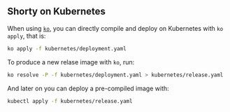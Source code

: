 Shorty on Kubernetes
--------------------

When using [`ko`][googleko], you can directly compile and deploy on Kubernetes with `ko apply`,
that is:

```sh
ko apply -f kubernetes/deployment.yaml
```

To produce a new relase image with `ko`, run:

```sh
ko resolve -P -f kubernetes/deployment.yaml > kubernetes/release.yaml
```

And later on you can deploy a pre-compiled image with:

```sh
kubectl apply -f kubernetes/release.yaml
```

[googleko]: https://github.com/google/ko